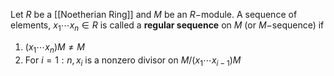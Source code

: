 Let $R$ be a [[Noetherian Ring]] and $M$ be an $R-$module. A sequence of elements, $x_{1}\cdots x_{n} \in R$ is called a **regular sequence** on $M$ (or $M-$sequence) if
1. $(x_{1}\cdots x_{n})M \neq M$
2. For $i = 1:n, x_{i}$ is a nonzero divisor on $M/(x_{1}\cdots x_{i-1})M$

